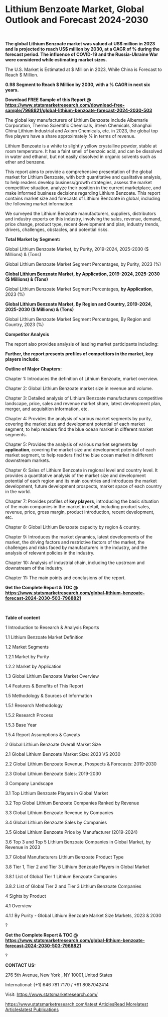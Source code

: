<h1>Lithium Benzoate Market, Global Outlook and Forecast 2024-2030</h1><br/><p><strong>The global Lithium Benzoate market was valued at US$ million in 2023 and is projected to reach US$ million by 2030, at a <strong>CAGR</strong> of % during the forecast period. The influence of COVID-19 and the Russia-Ukraine War were considered while estimating market sizes.</strong></p>
 
 
 
 <p>The U.S. Market is Estimated at $ Million in 2023, While China is Forecast to Reach $ Million.</p>
 
 
 
 <p><strong>0.98 Segment to Reach $ Million by 2030, with a % <strong>CAGR</strong> in next six years.</strong></p>
 
 
 
 <p><strong>Download FREE Sample of this Report @ <a href="https://www.statsmarketresearch.com/download-free-sample/7968821/global-lithium-benzoate-forecast-2024-2030-503">https://www.statsmarketresearch.com/download-free-sample/7968821/global-lithium-benzoate-forecast-2024-2030-503</a></strong></p>
 
 
 
 <p>The global key manufacturers of Lithium Benzoate include Albemarle Corporation, Thermo Scientific Chemicals, Strem Chemicals, Shanghai China Lithium Industrial and Axiom Chemicals, etc. in 2023, the global top five players have a share approximately % in terms of revenue.</p>
 
 
 
 <p>Lithium Benzoate is a white to slightly yellow crystalline powder, stable at room temperature. It has a faint smell of benzoic acid, and can be dissolved in water and ethanol, but not easily dissolved in organic solvents such as ether and benzene.</p>
 
 
 
 <p>This report aims to provide a comprehensive presentation of the global market for Lithium Benzoate, with both quantitative and qualitative analysis, to help readers develop business/growth strategies, assess the market competitive situation, analyze their position in the current marketplace, and make informed business decisions regarding Lithium Benzoate. This report contains market size and forecasts of Lithium Benzoate in global, including the following market information:</p>
 
 
 
 <p>We surveyed the Lithium Benzoate manufacturers, suppliers, distributors and industry experts on this industry, involving the sales, revenue, demand, price change, product type, recent development and plan, industry trends, drivers, challenges, obstacles, and potential risks.</p>
 
 
 
 <p><strong>Total Market by Segment:</strong></p>
 
 
 
 <p>Global Lithium Benzoate Market, by Purity, 2019-2024, 2025-2030 ($ Millions) & (Tons)</p>
 
 
 
 <p>Global Lithium Benzoate Market Segment Percentages, by Purity, 2023 (%)</p>
 
 
 
 <p><strong>Global Lithium Benzoate Market, <strong>by Application</strong>, 2019-2024, 2025-2030 ($ Millions) & (Tons)</strong></p>
 
 
 
 <p>Global Lithium Benzoate Market Segment Percentages, <strong>by Application</strong>, 2023 (%)</p>
 
 
 
 <p><strong>Global Lithium Benzoate Market, By Region and Country, 2019-2024, 2025-2030 ($ Millions) & (Tons)</strong></p>
 
 
 
 <p>Global Lithium Benzoate Market Segment Percentages, By Region and Country, 2023 (%)</p>
 
 
 
 <p><strong>Competitor Analysis</strong></p>
 
 
 
 <p>The report also provides analysis of leading market participants including:</p>
 
 
 
 <p><strong>Further, the report presents profiles of competitors in the market, <strong>key players</strong> include:</strong></p>
 
 
 
 <p><strong>Outline of Major Chapters:</strong></p>
 
 
 
 <p>Chapter 1: Introduces the definition of Lithium Benzoate, market overview.</p>
 
 
 
 <p>Chapter 2: Global Lithium Benzoate market size in revenue and volume.</p>
 
 
 
 <p>Chapter 3: Detailed analysis of Lithium Benzoate manufacturers competitive landscape, price, sales and revenue market share, latest development plan, merger, and acquisition information, etc.</p>
 
 
 
 <p>Chapter 4: Provides the analysis of various market segments by purity, covering the market size and development potential of each market segment, to help readers find the blue ocean market in different market segments.</p>
 
 
 
 <p>Chapter 5: Provides the analysis of various market segments <strong>by application</strong>, covering the market size and development potential of each market segment, to help readers find the blue ocean market in different downstream markets.</p>
 
 
 
 <p>Chapter 6: Sales of Lithium Benzoate in regional level and country level. It provides a quantitative analysis of the market size and development potential of each region and its main countries and introduces the market development, future development prospects, market space of each country in the world.</p>
 
 
 
 <p>Chapter 7: Provides profiles of <strong>key players</strong>, introducing the basic situation of the main companies in the market in detail, including product sales, revenue, price, gross margin, product introduction, recent development, etc.</p>
 
 
 
 <p>Chapter 8: Global Lithium Benzoate capacity by region & country.</p>
 
 
 
 <p>Chapter 9: Introduces the market dynamics, latest developments of the market, the driving factors and restrictive factors of the market, the challenges and risks faced by manufacturers in the industry, and the analysis of relevant policies in the industry.</p>
 
 
 
 <p>Chapter 10: Analysis of industrial chain, including the upstream and downstream of the industry.</p>
 
 
 
 <p>Chapter 11: The main points and conclusions of the report.</p>
 
 
 
 <div><b>Get the Complete Report & TOC @ <a href="https://www.statsmarketresearch.com/global-lithium-benzoate-forecast-2024-2030-503-7968821">https://www.statsmarketresearch.com/global-lithium-benzoate-forecast-2024-2030-503-7968821</a></b></div>
 
 
 
 <p><br />
 
 <b>Table of content</b></p>
 
 
 
 <p>1 Introduction to Research & Analysis Reports<br />
 
 1.1 Lithium Benzoate Market Definition<br />
 
 1.2 Market Segments<br />
 
 1.2.1 Market by Purity<br />
 
 1.2.2 Market by Application<br />
 
 1.3 Global Lithium Benzoate Market Overview<br />
 
 1.4 Features & Benefits of This Report<br />
 
 1.5 Methodology & Sources of Information<br />
 
 1.5.1 Research Methodology<br />
 
 1.5.2 Research Process<br />
 
 1.5.3 Base Year<br />
 
 1.5.4 Report Assumptions & Caveats<br />
 
 2 Global Lithium Benzoate Overall Market Size<br />
 
 2.1 Global Lithium Benzoate Market Size: 2023 VS 2030<br />
 
 2.2 Global Lithium Benzoate Revenue, Prospects & Forecasts: 2019-2030<br />
 
 2.3 Global Lithium Benzoate Sales: 2019-2030<br />
 
 3 Company Landscape<br />
 
 3.1 Top Lithium Benzoate Players in Global Market<br />
 
 3.2 Top Global Lithium Benzoate Companies Ranked by Revenue<br />
 
 3.3 Global Lithium Benzoate Revenue by Companies<br />
 
 3.4 Global Lithium Benzoate Sales by Companies<br />
 
 3.5 Global Lithium Benzoate Price by Manufacturer (2019-2024)<br />
 
 3.6 Top 3 and Top 5 Lithium Benzoate Companies in Global Market, by Revenue in 2023<br />
 
 3.7 Global Manufacturers Lithium Benzoate Product Type<br />
 
 3.8 Tier 1, Tier 2 and Tier 3 Lithium Benzoate Players in Global Market<br />
 
 3.8.1 List of Global Tier 1 Lithium Benzoate Companies<br />
 
 3.8.2 List of Global Tier 2 and Tier 3 Lithium Benzoate Companies<br />
 
 4 Sights by Product<br />
 
 4.1 Overview<br />
 
 4.1.1 By Purity - Global Lithium Benzoate Market Size Markets, 2023 & 2030<br />
 
 ? </p>
 
 
 
 <div><b>Get the Complete Report & TOC @ <a href="https://www.statsmarketresearch.com/global-lithium-benzoate-forecast-2024-2030-503-7968821">https://www.statsmarketresearch.com/global-lithium-benzoate-forecast-2024-2030-503-7968821</a></b></div>
 
 
 
 <p>? </p>
 
 
 
 <p><b>CONTACT US:</b><br />
 
 276 5th Avenue, New York , NY 10001,United States<br />
 
 International: (+1) 646 781 7170 / +91 8087042414<br />
 
 Visit: <a href="https://www.statsmarketresearch.com/">https://www.statsmarketresearch.com/</a><br />
 
 <a href="https://gyeongbokgung.com">https://www.statsmarketresearch.com/</a><a href="https://hallyeomaritime.com">latest Articles</a><a href="https://jingwansa.com">Read More</a><a href="https://nguoiviet.jp/">latest Articles</a><a href="https://www.intelmarketresearch.com/">latest Publications</a></p>